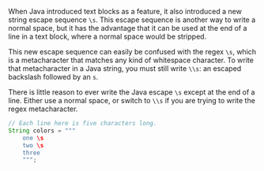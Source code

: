 When Java introduced text blocks as a feature, it also introduced a new string
escape sequence `\s`. This escape sequence is another way to write a normal
space, but it has the advantage that it can be used at the end of a line in a
text block, where a normal space would be stripped.

This new escape sequence can easily be confused with the regex `\s`, which is a
metacharacter that matches any kind of whitespace character. To write that
metacharacter in a Java string, you must still write `\\s`: an escaped backslash
followed by an `s`.

There is little reason to ever write the Java escape `\s` except at the end of a
line. Either use a normal space, or switch to `\\s` if you are trying to write
the regex metacharacter.

```java
// Each line here is five characters long.
String colors = """
    one \s
    two \s
    three
    """;
```

